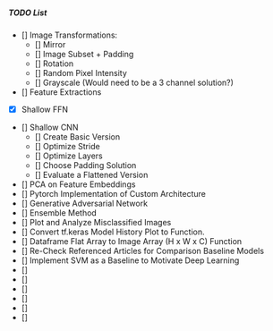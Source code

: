 ##### TODO List

- [] Image Transformations:
  - [] Mirror
  - [] Image Subset + Padding
  - [] Rotation
  - [] Random Pixel Intensity
  - [] Grayscale (Would need to be a 3 channel solution?)
- [] Feature Extractions
- [X] Shallow FFN
- [] Shallow CNN
  - [] Create Basic Version
  - [] Optimize Stride
  - [] Optimize Layers
  - [] Choose Padding Solution
  - [] Evaluate a Flattened Version
- [] PCA on Feature Embeddings
- [] Pytorch Implementation of Custom Architecture
- [] Generative Adversarial Network
- [] Ensemble Method
- [] Plot and Analyze Misclassified Images
- [] Convert tf.keras Model History Plot to Function.
- [] Dataframe Flat Array to Image Array (H x W x C) Function
- [] Re-Check Referenced Articles for Comparison Baseline Models
- [] Implement SVM as a Baseline to Motivate Deep Learning
- []
- []
- []
- []
- []
- []